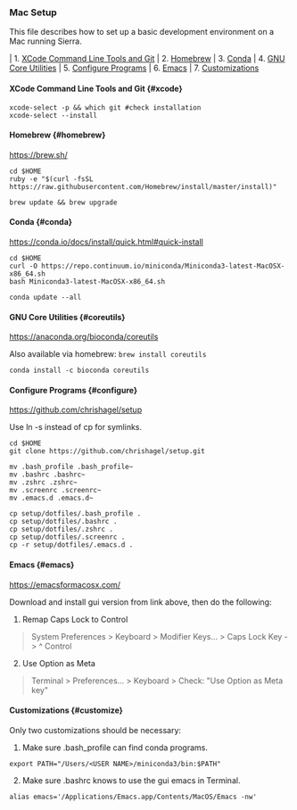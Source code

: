 

### Mac Setup

This file describes how to set up a basic development environment on a Mac running Sierra. 

| 1. [XCode Command Line Tools and Git](#xcode)
| 2. [Homebrew](#homebrew)
| 3. [Conda](#conda)
| 4. [GNU Core Utilities](#coreutils)
| 5. [Configure Programs](#configure)
| 6. [Emacs](#emacs)
| 7. [Customizations](#customize)


#### XCode Command Line Tools and Git {#xcode}

```
xcode-select -p && which git #check installation
xcode-select --install
```


#### Homebrew {#homebrew}

<https://brew.sh/>

```
cd $HOME
ruby -e "$(curl -fsSL https://raw.githubusercontent.com/Homebrew/install/master/install)"

brew update && brew upgrade
```


#### Conda {#conda}

<https://conda.io/docs/install/quick.html#quick-install>

```
cd $HOME
curl -O https://repo.continuum.io/miniconda/Miniconda3-latest-MacOSX-x86_64.sh
bash Miniconda3-latest-MacOSX-x86_64.sh 

conda update --all
```

#### GNU Core Utilities {#coreutils}

<https://anaconda.org/bioconda/coreutils>

Also available via homebrew: `brew install coreutils`

```
conda install -c bioconda coreutils
```


#### Configure Programs {#configure}

<https://github.com/chrishagel/setup>

Use ln -s instead of cp for symlinks.

```
cd $HOME
git clone https://github.com/chrishagel/setup.git

mv .bash_profile .bash_profile~
mv .bashrc .bashrc~
mv .zshrc .zshrc~
mv .screenrc .screenrc~
mv .emacs.d .emacs.d~

cp setup/dotfiles/.bash_profile .
cp setup/dotfiles/.bashrc .
cp setup/dotfiles/.zshrc .
cp setup/dotfiles/.screenrc .
cp -r setup/dotfiles/.emacs.d .
```


#### Emacs {#emacs}

<https://emacsformacosx.com/>

Download and install gui version from link above, then do the following:

1. Remap Caps Lock to Control

> System Preferences > Keyboard > Modifier Keys... > Caps Lock Key -> ^ Control

2. Use Option as Meta

> Terminal > Preferences... > Keyboard > Check: "Use Option as Meta key"


#### Customizations {#customize}

Only two customizations should be necessary:

1. Make sure .bash_profile can find conda programs.
```
export PATH="/Users/<USER NAME>/miniconda3/bin:$PATH"
```

2. Make sure .bashrc knows to use the gui emacs in Terminal.
```
alias emacs='/Applications/Emacs.app/Contents/MacOS/Emacs -nw'
```
